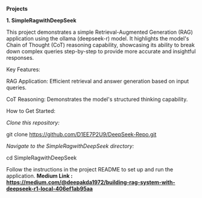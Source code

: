 **Projects**

**1. SimpleRagwithDeepSeek**

This project demonstrates a simple Retrieval-Augmented Generation (RAG) application using the ollama (deepseek-r) model. It highlights the model's Chain of Thought (CoT) reasoning capability, showcasing its ability to break down complex queries step-by-step to provide more accurate and insightful responses.

Key Features:

RAG Application: Efficient retrieval and answer generation based on input queries.

CoT Reasoning: Demonstrates the model's structured thinking capability.

How to Get Started:

_Clone this repository:_

git clone https://github.com/D1EE7P2U9/DeepSeek-Repo.git

_Navigate to the SimpleRagwithDeepSeek directory:_

cd SimpleRagwithDeepSeek

Follow the instructions in the project README to set up and run the application.
**Medium Link : https://medium.com/@deepakda1972/building-rag-system-with-deepseek-r1-local-406ef1ab95aa**
